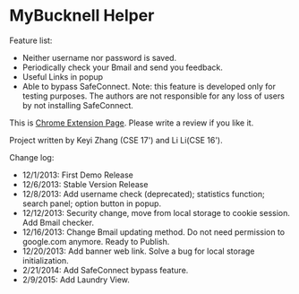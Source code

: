 # MyBucknell Helper

Feature list:

 * Neither username nor password is saved.
 * Periodically check your Bmail and send you feedback.
 * Useful Links in popup
 * Able to bypass SafeConnect. Note: this feature is developed only for testing purposes. The authors are not responsible for any loss of users by not installing SafeConnect.



This is [Chrome Extension Page](https://chrome.google.com/webstore/detail/mybucknell-helper/jjijmdjhdbdlaocdeiecipnejbgppikh). Please write a review if you like it.


Project written by Keyi Zhang (CSE 17') and Li Li(CSE 16').

Change log:

 * 12/1/2013: First Demo Release
 * 12/6/2013: Stable Version Release
 * 12/8/2013: Add username check (deprecated); statistics function; search panel; option button in popup.
 * 12/12/2013: Security change, move from local storage to cookie session. Add Bmail checker.
 * 12/16/2013: Change Bmail updating method. Do not need permission to google.com anymore. Ready to Publish.
 * 12/20/2013: Add banner web link. Solve a bug for local storage initialization.
 * 2/21/2014: Add SafeConnect bypass feature.
 * 2/9/2015: Add Laundry View.
